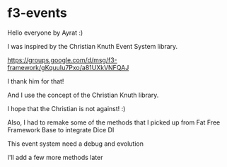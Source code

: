 # f3-events

Hello everyone by Ayrat :)

I was inspired by the Christian Knuth Event System library.

https://groups.google.com/d/msg/f3-framework/gKquuIu7Pxo/a81UXkVNFQAJ

I thank him for that!

And I use the concept of the Christian Knuth library.

I hope that the Christian is not against! :)

Also, I had to remake some of the methods that I picked up from Fat Free Framework Base to integrate Dice DI

This event system need a debug and evolution

I'll add a few more methods later
